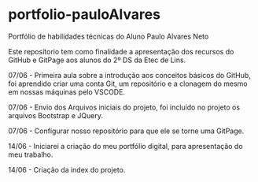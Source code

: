 # portfolio-pauloAlvares
Portfólio de habilidades técnicas do Aluno Paulo Alvares Neto

Este reposítorio tem como finalidade a apresentação dos recursos do GitHub e GitPage aos alunos do 2º DS da Etec de Lins.

07/06 - Primeira aula sobre a introdução aos conceitos básicos do GitHub, foi aprendido criar uma conta Git, um repositório e a clonagem do mesmo em nossas máquinas pelo VSCODE.

07/06 - Envio dos Arquivos iniciais do projeto, foi incluído no projeto os arquivos Bootstrap e JQuery.

07/06 - Configurar nosso repositório para que ele se torne uma GitPage.

14/06 - Iniciarei a criação do meu portfólio digital, para apresentação do meu trabalho.

14/06 - Criação da index do projeto.